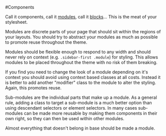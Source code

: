 #Components

Call it components, call it [modules](https://smacss.com/book/type-module), call
it [blocks](http://getbem.com)... This is the meat of your stylesheet.

Modules are discrete parts of your page that should sit within the regions of your 
layouts. You should try to abstract your modules as much as possible to promote 
reuse throughout the theme. 

Modules should be flexible enough to respond to any width and should never rely 
on context (e.g. `.sidebar-first .module`) for styling. This allows modules to be 
placed throughout the theme with no risk of them breaking.

If you find you need to change the look of a module depending on it's context 
you should avoid using context based classes at all costs. Instead it is better 
to add another "modifier" class to the module to alter the styling. Again, this 
promotes reuse.

Sub-modules are the individual parts that make up a module. As a general rule, 
adding a class to target a sub-module is a much better option than using descendant 
selectors or element selectors. In many cases sub-modules can be made more 
reusable by making them components in their own right, so they can then be used 
within other modules.

Almost everything that doesn't belong in base should be made a module.